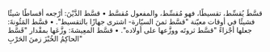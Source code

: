 ‌قسَّطَ يُقسِّط، تقسيطًا، فهو مُقسِّط، والمفعول مُقسَّط
• ‌قسَّط الدَّيْنَ: أرْجعه أقساطًا شيئًا فشيئًا في أوقات معيّنة "‌قسَّط ثمنَ السيّارة- اشترى جهازًا بالتقسيط".
• ‌قسَّط المَئُونةَ: جعلها أجْزاءً "‌قسَّط ثروتَه ووزَّعها على أولاده".
• ‌قسَّط المعِيشةَ: وزَّعَها بمقْدار "‌قَسَّط الحاكِمُ الخُبْزَ زمنَ الحَرْبِ"